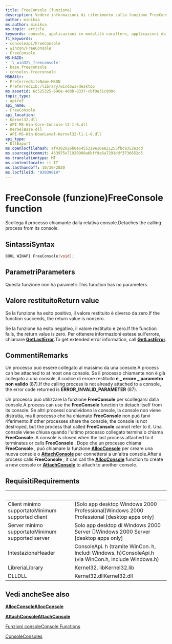 ```yaml
---
title: FreeConsole (funzione)
description: Vedere informazioni di riferimento sulla funzione FreeConsole, che scollega il processo chiamante dalla relativa console.
author: miniksa
ms.author: miniksa
ms.topic: article
keywords: console, applicazioni in modalità carattere, applicazioni da riga di comando, applicazioni di terminale, api della console
f1_keywords:
- consoleapi/FreeConsole
- wincon/FreeConsole
- FreeConsole
MS-HAID:
- '\_win32\_freeconsole'
- base.freeconsole
- consoles.freeconsole
MSHAttr:
- PreferredSiteName:MSDN
- PreferredLib:/library/windows/desktop
ms.assetid: 6c525325-696e-4d8b-8337-cbf9e31c900c
topic_type:
- apiref
api_name:
- FreeConsole
api_location:
- Kernel32.dll
- API-MS-Win-Core-Console-l2-1-0.dll
- KernelBase.dll
- API-MS-Win-DownLevel-Kernel32-l1-1-0.dll
api_type:
- DllExport
ms.openlocfilehash: af4382026b8e6455319e16ee21255fbc9352e3cd
ms.sourcegitcommit: 463975e71920908a6bff9a6a7291ddf3736652d5
ms.translationtype: MT
ms.contentlocale: it-IT
ms.lasthandoff: 10/30/2020
ms.locfileid: "93039019"
---
```

# <a name="freeconsole-function"></a><span data-ttu-id="cf9c6-104">FreeConsole (funzione)</span><span class="sxs-lookup"><span data-stu-id="cf9c6-104">FreeConsole function</span></span>

<span data-ttu-id="cf9c6-105">Scollega il processo chiamante dalla relativa console.</span><span class="sxs-lookup"><span data-stu-id="cf9c6-105">Detaches the calling process from its console.</span></span>

## <a name="syntax"></a><span data-ttu-id="cf9c6-106">Sintassi</span><span class="sxs-lookup"><span data-stu-id="cf9c6-106">Syntax</span></span>

```C
BOOL WINAPI FreeConsole(void);
```

## <a name="parameters"></a><span data-ttu-id="cf9c6-107">Parametri</span><span class="sxs-lookup"><span data-stu-id="cf9c6-107">Parameters</span></span>

<span data-ttu-id="cf9c6-108">Questa funzione non ha parametri.</span><span class="sxs-lookup"><span data-stu-id="cf9c6-108">This function has no parameters.</span></span>

## <a name="return-value"></a><span data-ttu-id="cf9c6-109">Valore restituito</span><span class="sxs-lookup"><span data-stu-id="cf9c6-109">Return value</span></span>

<span data-ttu-id="cf9c6-110">Se la funzione ha esito positivo, il valore restituito è diverso da zero.</span><span class="sxs-lookup"><span data-stu-id="cf9c6-110">If the function succeeds, the return value is nonzero.</span></span>

<span data-ttu-id="cf9c6-111">Se la funzione ha esito negativo, il valore restituito è zero.</span><span class="sxs-lookup"><span data-stu-id="cf9c6-111">If the function fails, the return value is zero.</span></span> <span data-ttu-id="cf9c6-112">Per ottenere informazioni estese sull'errore, chiamare [**GetLastError**](https://msdn.microsoft.com/library/windows/desktop/ms679360).</span><span class="sxs-lookup"><span data-stu-id="cf9c6-112">To get extended error information, call [**GetLastError**](https://msdn.microsoft.com/library/windows/desktop/ms679360).</span></span>

## <a name="remarks"></a><span data-ttu-id="cf9c6-113">Commenti</span><span class="sxs-lookup"><span data-stu-id="cf9c6-113">Remarks</span></span>

<span data-ttu-id="cf9c6-114">Un processo può essere collegato al massimo da una console.</span><span class="sxs-lookup"><span data-stu-id="cf9c6-114">A process can be attached to at most one console.</span></span> <span data-ttu-id="cf9c6-115">Se il processo chiamante non è già collegato a una console, il codice di errore restituito **è \_ errore \_ parametro non valido** (87).</span><span class="sxs-lookup"><span data-stu-id="cf9c6-115">If the calling process is not already attached to a console, the error code returned is **ERROR\_INVALID\_PARAMETER** (87).</span></span>

<span data-ttu-id="cf9c6-116">Un processo può utilizzare la funzione **FreeConsole** per scollegarsi dalla console.</span><span class="sxs-lookup"><span data-stu-id="cf9c6-116">A process can use the **FreeConsole** function to detach itself from its console.</span></span> <span data-ttu-id="cf9c6-117">Se altri processi condividono la console, la console non viene distrutta, ma il processo che ha chiamato **FreeConsole** non può farvi riferimento.</span><span class="sxs-lookup"><span data-stu-id="cf9c6-117">If other processes share the console, the console is not destroyed, but the process that called **FreeConsole** cannot refer to it.</span></span> <span data-ttu-id="cf9c6-118">Una console viene chiusa quando l'ultimo processo collegato termina o chiama **FreeConsole** .</span><span class="sxs-lookup"><span data-stu-id="cf9c6-118">A console is closed when the last process attached to it terminates or calls **FreeConsole** .</span></span> <span data-ttu-id="cf9c6-119">Dopo che un processo chiama **FreeConsole** , può chiamare la funzione [**AllocConsole**](allocconsole.md) per creare una nuova console o [**AttachConsole**](attachconsole.md) per connettersi a un'altra console.</span><span class="sxs-lookup"><span data-stu-id="cf9c6-119">After a process calls **FreeConsole** , it can call the [**AllocConsole**](allocconsole.md) function to create a new console or [**AttachConsole**](attachconsole.md) to attach to another console.</span></span>

## <a name="requirements"></a><span data-ttu-id="cf9c6-120">Requisiti</span><span class="sxs-lookup"><span data-stu-id="cf9c6-120">Requirements</span></span>

| &nbsp; | &nbsp; |
|-|-|
| <span data-ttu-id="cf9c6-121">Client minimo supportato</span><span class="sxs-lookup"><span data-stu-id="cf9c6-121">Minimum supported client</span></span> | <span data-ttu-id="cf9c6-122">\[Solo app desktop Windows 2000 Professional\]</span><span class="sxs-lookup"><span data-stu-id="cf9c6-122">Windows 2000 Professional \[desktop apps only\]</span></span> |
| <span data-ttu-id="cf9c6-123">Server minimo supportato</span><span class="sxs-lookup"><span data-stu-id="cf9c6-123">Minimum supported server</span></span> | <span data-ttu-id="cf9c6-124">Solo app desktop di Windows 2000 Server \[\]</span><span class="sxs-lookup"><span data-stu-id="cf9c6-124">Windows 2000 Server \[desktop apps only\]</span></span> |
| <span data-ttu-id="cf9c6-125">Intestazione</span><span class="sxs-lookup"><span data-stu-id="cf9c6-125">Header</span></span> | <span data-ttu-id="cf9c6-126">ConsoleApi. h (tramite WinCon. h, Includi Windows. h)</span><span class="sxs-lookup"><span data-stu-id="cf9c6-126">ConsoleApi.h (via WinCon.h, include Windows.h)</span></span> |
| <span data-ttu-id="cf9c6-127">Libreria</span><span class="sxs-lookup"><span data-stu-id="cf9c6-127">Library</span></span> | <span data-ttu-id="cf9c6-128">Kernel32. lib</span><span class="sxs-lookup"><span data-stu-id="cf9c6-128">Kernel32.lib</span></span> |
| <span data-ttu-id="cf9c6-129">DLL</span><span class="sxs-lookup"><span data-stu-id="cf9c6-129">DLL</span></span> | <span data-ttu-id="cf9c6-130">Kernel32.dll</span><span class="sxs-lookup"><span data-stu-id="cf9c6-130">Kernel32.dll</span></span> |

## <a name="see-also"></a><span data-ttu-id="cf9c6-131">Vedi anche</span><span class="sxs-lookup"><span data-stu-id="cf9c6-131">See also</span></span>

[<span data-ttu-id="cf9c6-132">**AllocConsole**</span><span class="sxs-lookup"><span data-stu-id="cf9c6-132">**AllocConsole**</span></span>](allocconsole.md)

[<span data-ttu-id="cf9c6-133">**AttachConsole**</span><span class="sxs-lookup"><span data-stu-id="cf9c6-133">**AttachConsole**</span></span>](attachconsole.md)

[<span data-ttu-id="cf9c6-134">Funzioni console</span><span class="sxs-lookup"><span data-stu-id="cf9c6-134">Console Functions</span></span>](console-functions.md)

[<span data-ttu-id="cf9c6-135">Console</span><span class="sxs-lookup"><span data-stu-id="cf9c6-135">Consoles</span></span>](consoles.md)

